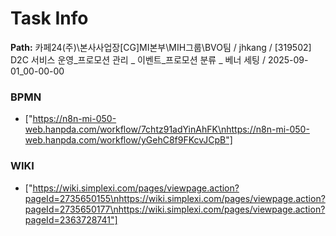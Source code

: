# Task Info

**Path:** 카페24(주)\본사사업장\[CG]MI본부\MIH그룹\BVO팀 / jhkang / [319502] D2C 서비스 운영_프로모션 관리 _ 이벤트_프로모션 분류 _ 베너 세팅 / 2025-09-01_00-00-00

### BPMN
- ["https://n8n-mi-050-web.hanpda.com/workflow/7chtz91adYinAhFK\nhttps://n8n-mi-050-web.hanpda.com/workflow/yGehC8f9FKcvJCpB"]

### WIKI
- ["https://wiki.simplexi.com/pages/viewpage.action?pageId=2735650155\nhttps://wiki.simplexi.com/pages/viewpage.action?pageId=2735650177\nhttps://wiki.simplexi.com/pages/viewpage.action?pageId=2363728741"]

